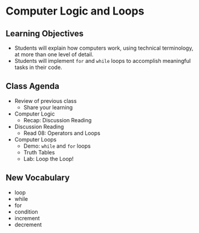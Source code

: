 # Computer Logic and Loops

## Learning Objectives

- Students will explain how computers work, using technical terminology, at more than one level of detail. 
- Students will implement `for` and `while` loops to accomplish meaningful tasks in their code. 

## Class Agenda

- Review of previous class
  - Share your learning
- Computer Logic
  - Recap: Discussion Reading
- Discussion Reading
  - Read 08: Operators and Loops
- Computer Loops
  - Demo: `while` and `for` loops
  - Truth Tables
  - Lab: Loop the Loop!

## New Vocabulary

- loop
- while
- for
- condition
- increment
- decrement

